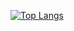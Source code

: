 [![Top Langs](https://github-readme-stats.vercel.app/api/top-langs/?username=Tizianop6&layout=donut)](https://github.com/anuraghazra/github-readme-stats)
